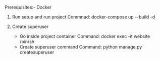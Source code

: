 Prerequisites:- Docker

1. Run setup and run project
   Commnad: docker-compose up --build -d

2. Create superuser
   - Go inside project container
     Command: docker exec -it website /bin/sh
   - Create superuser command
     Command: python manage.py createsuperuser
